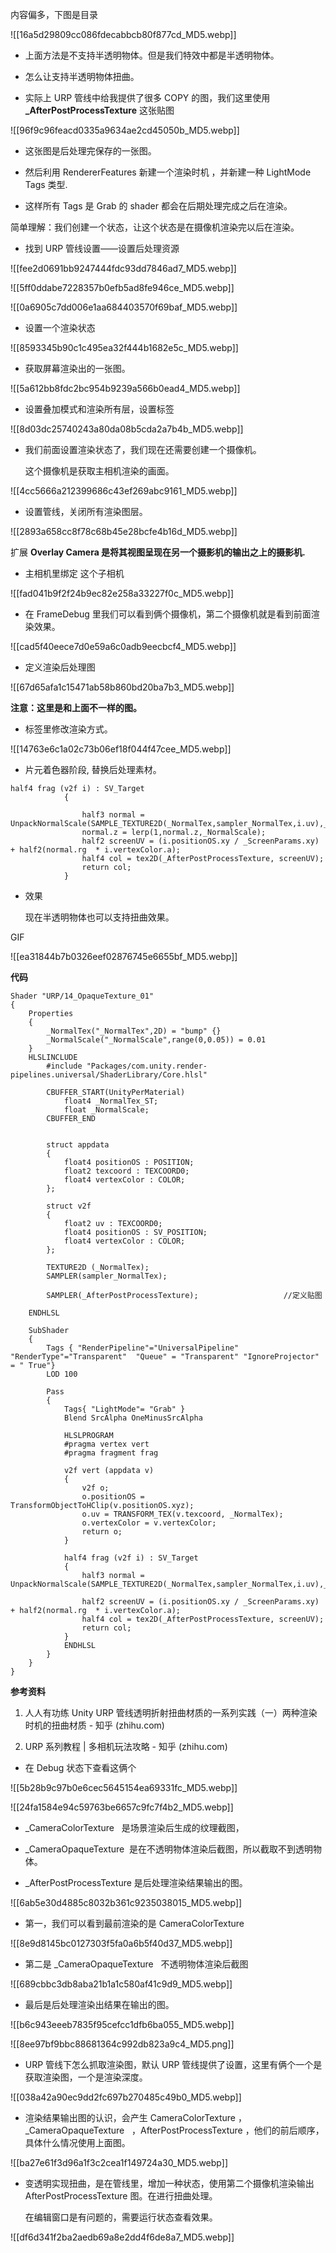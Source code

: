 内容偏多，下图是目录

![[16a5d29809cc086fdecabbcb80f877cd_MD5.webp]]


*   上面方法是不支持半透明物体。但是我们特效中都是半透明物体。
    
*   怎么让支持半透明物体扭曲。
    

*   实际上 URP 管线中给我提供了很多 COPY 的图，我们这里使用 **_AfterPostProcessTexture** 这张贴图
    

![[96f9c96feacd0335a9634ae2cd45050b_MD5.webp]]

*   这张图是后处理完保存的一张图。

*   然后利用 RendererFeatures 新建一个渲染时机 ，并新建一种 LightMode Tags 类型.
    
*   这样所有 Tags 是 Grab 的 shader 都会在后期处理完成之后在渲染。

简单理解：我们创建一个状态，让这个状态是在摄像机渲染完以后在渲染。

*   找到 URP 管线设置——设置后处理资源
    

![[fee2d0691bb9247444fdc93dd7846ad7_MD5.webp]]

![[5ff0ddabe7228357b0efb5ad8fe946ce_MD5.webp]]

![[0a6905c7dd006e1aa684403570f69baf_MD5.webp]]

*   设置一个渲染状态
    

![[8593345b90c1c495ea32f444b1682e5c_MD5.webp]]

*   获取屏幕渲染出的一张图。
    

![[5a612bb8fdc2bc954b9239a566b0ead4_MD5.webp]]

*   设置叠加模式和渲染所有层，设置标签  
    

![[8d03dc25740243a80da08b5cda2a7b4b_MD5.webp]]

*   我们前面设置渲染状态了，我们现在还需要创建一个摄像机。
    
    这个摄像机是获取主相机渲染的画面。
    

![[4cc5666a212399686c43ef269abc9161_MD5.webp]]

*   设置管线，关闭所有渲染图层。
    

![[2893a658cc8f78c68b45e28bcfe4b16d_MD5.webp]]

扩展 **Overlay Camera 是将其视图呈现在另一个摄影机的输出之上的摄影机.**

*   主相机里绑定 这个子相机
    

![[fad041b9f2f24b9ec82e258a33227f0c_MD5.webp]]

*   在 FrameDebug 里我们可以看到俩个摄像机，第二个摄像机就是看到前面渲染效果。
    

![[cad5f40eece7d0e59a6c0adb9eecbcf4_MD5.webp]]

*   定义渲染后处理图
    

![[67d65afa1c15471ab58b860bd20ba7b3_MD5.webp]]

**注意：这里是和上面不一样的图。**

*   标签里修改渲染方式。
    

![[14763e6c1a02c73b06ef18f044f47cee_MD5.webp]]

*   片元着色器阶段, 替换后处理素材。
    

```
half4 frag (v2f i) : SV_Target
            {

                half3 normal = UnpackNormalScale(SAMPLE_TEXTURE2D(_NormalTex,sampler_NormalTex,i.uv),_NormalScale);
                normal.z = lerp(1,normal.z,_NormalScale);
                half2 screenUV = (i.positionOS.xy / _ScreenParams.xy) + half2(normal.rg  * i.vertexColor.a);
                half4 col = tex2D(_AfterPostProcessTexture, screenUV);
                return col;
            }
```

*   效果
    
    现在半透明物体也可以支持扭曲效果。
    

GIF

![[ea31844b7b0326eef02876745e6655bf_MD5.webp]]

**代码**

```
Shader "URP/14_OpaqueTexture_01"
{
    Properties
    {
        _NormalTex("_NormalTex",2D) = "bump" {}
        _NormalScale("_NormalScale",range(0,0.05)) = 0.01
    }
    HLSLINCLUDE
        #include "Packages/com.unity.render-pipelines.universal/ShaderLibrary/Core.hlsl"

        CBUFFER_START(UnityPerMaterial)
            float4 _NormalTex_ST;
            float _NormalScale;
        CBUFFER_END


        struct appdata
        {
            float4 positionOS : POSITION;
            float2 texcoord : TEXCOORD0;
            float4 vertexColor : COLOR;
        };

        struct v2f
        {
            float2 uv : TEXCOORD0;
            float4 positionOS : SV_POSITION;
            float4 vertexColor : COLOR;
        };

        TEXTURE2D (_NormalTex);
        SAMPLER(sampler_NormalTex);

        SAMPLER(_AfterPostProcessTexture);                   //定义贴图

    ENDHLSL

    SubShader
    {
        Tags { "RenderPipeline"="UniversalPipeline" "RenderType"="Transparent"  "Queue" = "Transparent" "IgnoreProjector" = " True"}
        LOD 100

        Pass
        {
            Tags{ "LightMode"= "Grab" }
            Blend SrcAlpha OneMinusSrcAlpha

            HLSLPROGRAM
            #pragma vertex vert
            #pragma fragment frag

            v2f vert (appdata v)
            {
                v2f o;
                o.positionOS = TransformObjectToHClip(v.positionOS.xyz);
                o.uv = TRANSFORM_TEX(v.texcoord, _NormalTex);
                o.vertexColor = v.vertexColor;
                return o;
            }

            half4 frag (v2f i) : SV_Target
            {
                half3 normal = UnpackNormalScale(SAMPLE_TEXTURE2D(_NormalTex,sampler_NormalTex,i.uv),_NormalScale);

                half2 screenUV = (i.positionOS.xy / _ScreenParams.xy) + half2(normal.rg  * i.vertexColor.a);
                half4 col = tex2D(_AfterPostProcessTexture, screenUV);
                return col;
            }
            ENDHLSL
        }
    }
}
```

**参考资料**

1. 人人有功练 Unity URP 管线透明折射扭曲材质的一系列实践（一）两种渲染时机的扭曲材质 - 知乎 (zhihu.com)

2. URP 系列教程 | 多相机玩法攻略 - 知乎 (zhihu.com)

*   在 Debug 状态下查看这俩个
    

![[5b28b9c97b0e6cec5645154ea69331fc_MD5.webp]]

![[24fa1584e94c59763be6657c9fc7f4b2_MD5.webp]]

*   _CameraColorTexture   是场景渲染后生成的纹理截图，
    
*   _CameraOpaqueTexture  是在不透明物体渲染后截图，所以截取不到透明物体。

*   _AfterPostProcessTexture 是后处理渲染结果输出的图。
    

![[6ab5e30d4885c8032b361c9235038015_MD5.webp]]

*   第一，我们可以看到最前渲染的是 CameraColorTexture

![[8e9d8145bc0127303f5fa0a6b5f40d37_MD5.webp]]

*   第二是 _CameraOpaqueTexture   不透明物体渲染后截图
    

![[689cbbc3db8aba21b1a1c580af41c9d9_MD5.webp]]

*   最后是后处理渲染出结果在输出的图。
    

![[b6c943eeeb7835f95cefcc1dfb6ba055_MD5.webp]]

![[8ee97bf9bbc88681364c992db823a9c4_MD5.png]]

*   URP 管线下怎么抓取渲染图，默认 URP 管线提供了设置，这里有俩个一个是获取渲染图，一个是渲染深度。
    
![[038a42a90ec9dd2fc697b270485c49b0_MD5.webp]]

*   渲染结果输出图的认识，会产生 CameraColorTexture ，_CameraOpaqueTexture   ，AfterPostProcessTexture ，他们的前后顺序，具体什么情况使用上面图。
    

![[ba27e61f3d96a1f3c2cea1f149724a30_MD5.webp]]

*   变透明实现扭曲，是在管线里，增加一种状态，使用第二个摄像机渲染输出 AfterPostProcessTexture 图。在进行扭曲处理。
    
    在编辑窗口是有问题的，需要运行状态查看效果。
    

![[df6d341f2ba2aedb69a8e2dd4f6de8a7_MD5.webp]]